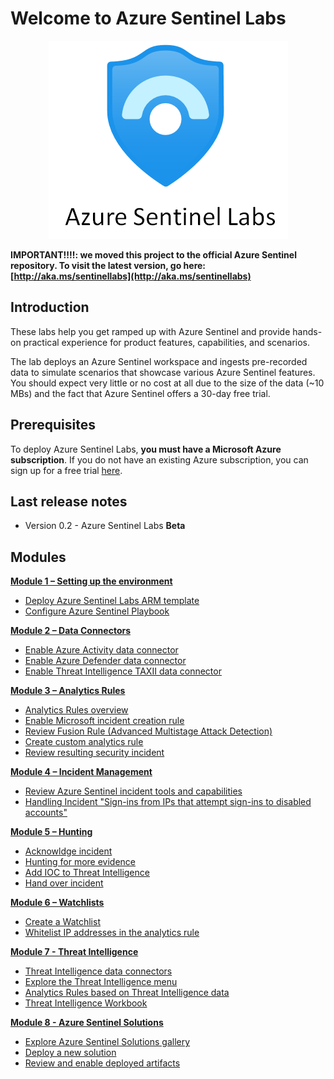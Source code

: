 # Welcome to Azure Sentinel Labs

<p align="center">
<img src="./Images/sentinel-labs-logo.png?raw=true">
</p>


**IMPORTANT!!‼: we moved this project to the official Azure Sentinel repository. To visit the latest version, go here: [http://aka.ms/sentinellabs](http://aka.ms/sentinellabs)**


## Introduction
These labs help you get ramped up with Azure Sentinel and provide hands-on practical experience for product features, capabilities, and scenarios. 

The lab deploys an Azure Sentinel workspace and ingests pre-recorded data to simulate scenarios that showcase various Azure Sentinel features. You should expect very little or no cost at all due to the size of the data (~10 MBs) and the fact that Azure Sentinel offers a 30-day free trial.

## Prerequisites

To deploy Azure Sentinel Labs, **you must have a Microsoft Azure subscription**. If you do not have an existing Azure subscription, you can sign up for a free trial [here](https://azure.microsoft.com/en-us/free/).

## Last release notes

* Version 0.2 - Azure Sentinel Labs **Beta** 

## Modules

[**Module 1 – Setting up the environment**](./Modules/Module-1-Setting-up-the-environment.md)
- [Deploy Azure Sentinel Labs ARM template](./Modules/Module-1-Setting-up-the-environment.md#exercise-1-deploy-azure-sentinel-labs-arm-template)
- [Configure Azure Sentinel Playbook](./Modules/Module-1-Setting-up-the-environment.md#exercise-2-configure-azure-sentinel-playbook)
 
[**Module 2 – Data Connectors**](./Modules/Module-2-Data-Connectors.md)
- [Enable Azure Activity data connector](./Modules/Module-2-Data-Connectors.md#exercise-1-enable-azure-activity-data-connector)
- [Enable Azure Defender data connector](./Modules/Module-2-Data-Connectors.md#exercise-2-enable-azure-defender-data-connector)
- [Enable Threat Intelligence TAXII data connector](./Modules/Module-2-Data-Connectors.md#exercise-3-enable-threat-intelligence-taxii-data-connector)

[**Module 3 – Analytics Rules**](./Modules/Module-3-Analytics-Rules.md)
- [Analytics Rules overview](./Modules/Module-3-Analytics-Rules.md#exercise-1-analytics-rules-overview)
- [Enable Microsoft incident creation rule](./Modules/Module-3-Analytics-Rules.md#exercise-2-enable-microsoft-incident-creation-rule)
- [Review Fusion Rule (Advanced Multistage Attack Detection)](./Modules/Module-3-Analytics-Rules.md#exercise-3-review-fusion-rule-advanced-multistage-attack-detection)
- [Create custom analytics rule](./Modules/Module-3-Analytics-Rules.md#exercise-4-create-azure-sentinel-custom-analytics-rule)
- [Review resulting security incident](./Modules/Module-3-Analytics-Rules.md#exercise-5-review-resulting-security-incident)

[**Module 4 – Incident Management**](./Modules/Module-4-Incident-Management.md)
- [Review Azure Sentinel incident tools and capabilities](./Modules/Module-4-Incident-Management.md#exercise-1-review-azure-sentinel-incident-tools-and-capabilities)
- [Handling Incident "Sign-ins from IPs that attempt sign-ins to disabled accounts"](./Modules/Module-4-Incident-Management.md#exercise-2-handling-incident-sign-ins-from-ips-that-attempt-sign-ins-to-disabled-accounts)
 
[**Module 5 – Hunting**](./Modules/Module-5-Hunting.md)
- [Acknowldge incident](./Modules/Module-5-Hunting.md#exercise-1-acknowledge-incident)
- [Hunting for more evidence](./Modules/Module-5-Hunting.md#exercise-2-hunting-for-more-evidence)
- [Add IOC to Threat Intelligence](./Modules/Module-5-Hunting.md#exercise-3-add-ioc-to-threat-intelligence)
- [Hand over incident](./Modules/Module-5-Hunting.md#exercise-4-hand-over-incident)
 
[**Module 6 – Watchlists**](./Modules/Module-6-Watchlists.md)
- [Create a Watchlist](./Modules/Module-6-Watchlists.md#exercise-1-create-a-watchlist)
- [Whitelist IP addresses in the analytics rule](./Modules/Module-6-Watchlists.md#exercise-2-whitelist-ip-addresses-in-the-analytics-rule)

[**Module 7 - Threat Intelligence**](./Modules/Module-7-Threat-Intelligence.md)
- [Threat Intelligence data connectors](./Modules/Module-7-Threat-Intelligence.md#exercise-1-threat-intelligence-data-connectors)
- [Explore the Threat Intelligence menu](./Modules/Module-7-Threat-Intelligence.md#exercise-2-explore-the-threat-intelligence-menu)
- [Analytics Rules based on Threat Intelligence data](./Modules/Module-7-Threat-Intelligence.md#exercise-3-analytics-rules-based-on-threat-intelligence-data)
- [Threat Intelligence Workbook](./Modules/Module-7-Threat-Intelligence.md#exercise-5-threat-intelligence-workbook)

[**Module 8 - Azure Sentinel Solutions**](./Modules/Module-8-Azure-Sentinel-Solutions.md)
- [Explore Azure Sentinel Solutions gallery](./Modules/Module-8-Azure-Sentinel-Solutions.md#exercise-1-explore-azure-sentinel-solutions-gallery)
- [Deploy a new solution](./Modules/Module-8-Azure-Sentinel-Solutions.md#exercise-2-deploy-a-new-solution)
- [Review and enable deployed artifacts](./Modules/Module-8-Azure-Sentinel-Solutions.md#exercise-3-review-and-enable-deployed-artifacts)
